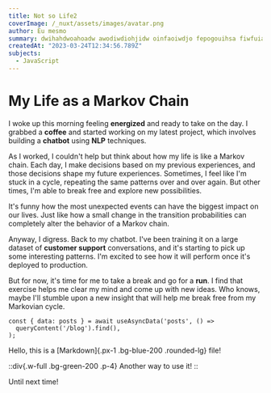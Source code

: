 ```yaml
---
title: Not so Life2
coverImage: /_nuxt/assets/images/avatar.png
author: Eu mesmo
summary: dwihahdwoahoadw awodiwdiohjidw oinfaoiwdjo fepogouihsa fiwfuiahwfa ioafwhidja owadhoiaj
createdAt: "2023-03-24T12:34:56.789Z"
subjects:
  - JavaScript
---
```


# My Life as a Markov Chain

I woke up this morning feeling **energized** and ready to take on the day. I grabbed a **coffee** and started working on my latest project, which involves building a **chatbot** using **NLP** techniques. 

As I worked, I couldn't help but think about how my life is like a Markov chain. Each day, I make decisions based on my previous experiences, and those decisions shape my future experiences. Sometimes, I feel like I'm stuck in a cycle, repeating the same patterns over and over again. But other times, I'm able to break free and explore new possibilities.

It's funny how the most unexpected events can have the biggest impact on our lives. Just like how a small change in the transition probabilities can completely alter the behavior of a Markov chain. 

Anyway, I digress. Back to my chatbot. I've been training it on a large dataset of **customer support** conversations, and it's starting to pick up some interesting patterns. I'm excited to see how it will perform once it's deployed to production.

But for now, it's time for me to take a break and go for a **run**. I find that exercise helps me clear my mind and come up with new ideas. Who knows, maybe I'll stumble upon a new insight that will help me break free from my Markovian cycle. 

```
const { data: posts } = await useAsyncData('posts', () =>
  queryContent('/blog').find(),
);

```

Hello, this is a [Markdown]{.px-1 .bg-blue-200 .rounded-lg} file!

::div{.w-full .bg-green-200 .p-4}
Another way to use it!
::

Until next time!
